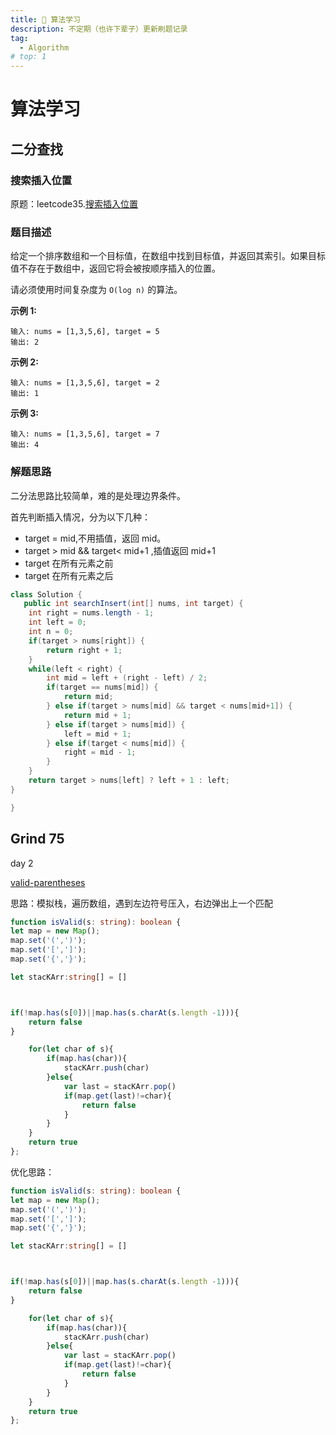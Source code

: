 ```yaml
---
title: 💫 算法学习
description: 不定期（也许下辈子）更新刷题记录
tag:
  - Algorithm
# top: 1
---
```


# 算法学习

## 二分查找

### 搜索插入位置

原题：leetcode35.[搜索插入位置](https://leetcode.cn/problems/search-insert-position/description/)

### 题目描述

给定一个排序数组和一个目标值，在数组中找到目标值，并返回其索引。如果目标值不存在于数组中，返回它将会被按顺序插入的位置。

请必须使用时间复杂度为 `O(log n)` 的算法。

**示例 1:**

```
输入: nums = [1,3,5,6], target = 5
输出: 2
```

**示例 2:**

```
输入: nums = [1,3,5,6], target = 2
输出: 1
```

**示例 3:**

```
输入: nums = [1,3,5,6], target = 7
输出: 4
```

### 解题思路

二分法思路比较简单，难的是处理边界条件。

首先判断插入情况，分为以下几种：

- target = mid,不用插值，返回 mid。
- target > mid && target< mid+1 ,插值返回 mid+1
- target 在所有元素之前
- target 在所有元素之后

```java
class Solution {
   public int searchInsert(int[] nums, int target) {
    int right = nums.length - 1;
    int left = 0;
    int n = 0;
    if(target > nums[right]) {
        return right + 1;
    }
    while(left < right) {
        int mid = left + (right - left) / 2;
        if(target == nums[mid]) {
            return mid;
        } else if(target > nums[mid] && target < nums[mid+1]) {
            return mid + 1;
        } else if(target > nums[mid]) {
            left = mid + 1;
        } else if(target < nums[mid]) {
            right = mid - 1;
        }
    }
    return target > nums[left] ? left + 1 : left;
}

}
```

## Grind 75

day 2

[valid-parentheses](https://leetcode.com/problems/valid-parentheses/)

思路：模拟栈，遍历数组，遇到左边符号压入，右边弹出上一个匹配
```Typescript
function isValid(s: string): boolean {
let map = new Map();
map.set('(',')');
map.set('[',']');
map.set('{','}');

let stacKArr:string[] = []



if(!map.has(s[0])||map.has(s.charAt(s.length -1))){
    return false
}

    for(let char of s){
        if(map.has(char)){
            stacKArr.push(char)
        }else{
            var last = stacKArr.pop()
            if(map.get(last)!=char){
                return false
            }
        }
    }
    return true
};
```
优化思路：
```Typescript
function isValid(s: string): boolean {
let map = new Map();
map.set('(',')');
map.set('[',']');
map.set('{','}');

let stacKArr:string[] = []



if(!map.has(s[0])||map.has(s.charAt(s.length -1))){
    return false
}

    for(let char of s){
        if(map.has(char)){
            stacKArr.push(char)
        }else{
            var last = stacKArr.pop()
            if(map.get(last)!=char){
                return false
            }
        }
    }
    return true
};
```

